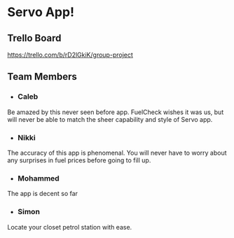 # Servo App!
## Trello Board
https://trello.com/b/rD2lGkiK/group-project

## Team Members
- ### Caleb

Be amazed by this never seen before app. FuelCheck wishes it was us, but will never be able to match the sheer capability and style of Servo app.

- ### Nikki 

The accuracy of this app is phenomenal. You will never have to worry about any surprises in fuel prices before going to fill up. 

- ### Mohammed 

The app is decent so far

- ### Simon

Locate your closet petrol station with ease. 